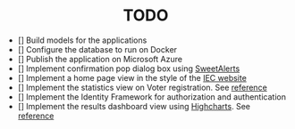 <h1 style="text-align: center">TODO</h1>

- [] Build models for the applications
- [] Configure the database to run on Docker
- [] Publish the application on Microsoft Azure
- [] Implement confirmation pop dialog box using [SweetAlerts](https://sweetalert2.github.io/)
- [] Implement a home page view in the style of the [IEC website](https://www.elections.org.za)
- [] Implement the statistics view on Voter registration. See [reference](https://www.elections.org.za/pw/StatsData/Voter-Registration-Statistics)
- [] Implement the Identity Framework for authorization and authentication
- [] Implement the results dashboard view using [Highcharts](https://www.highcharts.com/). See [reference](https://results.elections.org.za/dashboards/npe/)